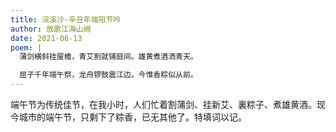 ```yaml
---
title: 浣溪沙·辛丑年端阳节吟
author: 放歌江海山阙
date: 2021-06-13
poem: |
  蒲剑横斜挂屋檐，青艾割就铺庭间。雄黄煮酒洒青天。

  屈子千年端午祭，龙舟锣鼓震江边。今惟香粽似从前。
---
```


端午节为传统佳节，在我小时，人们忙着割蒲剑、挂新艾、裏粽子、煮雄黄酒。现今城市的端午节，只剩下了粽香，已无其他了。特填词以记。
